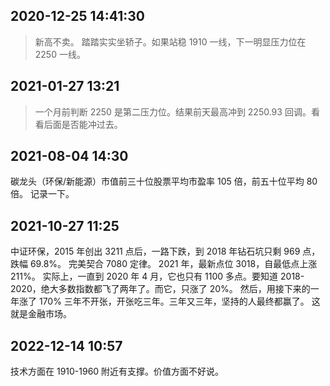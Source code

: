 ## 2020-12-25 14:41:30

> 新高不卖。
> 踏踏实实坐轿子。如果站稳 1910 一线，下一明显压力位在 2250 一线。

## 2021-01-27 13:21

> 一个月前判断 2250 是第二压力位。结果前天最高冲到 2250.93 回调。看看后面是否能冲过去。

## 2021-08-04 14:30

碳龙头（环保/新能源）市值前三十位股票平均市盈率 105 倍，前五十位平均 80 倍。
记录一下。

## 2021-10-27 11:25

中证环保，2015 年创出 3211 点后，一路下跌，到 2018 年钻石坑只剩 969 点，跌幅 69.8%。
完美契合 7080 定律。
2021 年，最新点位 3018，自最低点上涨 211%。
实际上，一直到 2020 年 4 月，它也只有 1100 多点。要知道 2018-2020，绝大多数指数都飞了两年了。而它，只涨了 20%。
然后，用接下来的一年涨了 170%
三年不开张，开张吃三年。三年又三年，坚持的人最终都赢了。
这就是金融市场。

## 2022-12-14 10:57

技术方面在 1910-1960 附近有支撑。价值方面不好说。
